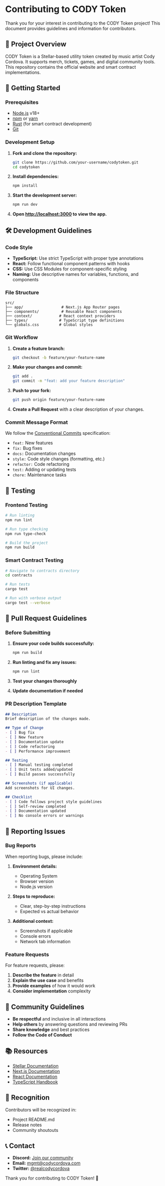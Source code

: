 # Contributing to CODY Token

Thank you for your interest in contributing to the CODY Token project! This document provides guidelines and information for contributors.

## 🎯 Project Overview

CODY Token is a Stellar-based utility token created by music artist Cody Cordova. It supports merch, tickets, games, and digital community tools. This repository contains the official website and smart contract implementations.

## 🚀 Getting Started

### Prerequisites

- [Node.js](https://nodejs.org/) v18+
- [npm](https://www.npmjs.com/) or [yarn](https://yarnpkg.com/)
- [Rust](https://rustup.rs/) (for smart contract development)
- [Git](https://git-scm.com/)

### Development Setup

1. **Fork and clone the repository:**
   ```bash
   git clone https://github.com/your-username/codytoken.git
   cd codytoken
   ```

2. **Install dependencies:**
   ```bash
   npm install
   ```

3. **Start the development server:**
   ```bash
   npm run dev
   ```

4. **Open [http://localhost:3000](http://localhost:3000) to view the app.**

## 🛠 Development Guidelines

### Code Style

- **TypeScript:** Use strict TypeScript with proper type annotations
- **React:** Follow functional component patterns with hooks
- **CSS:** Use CSS Modules for component-specific styling
- **Naming:** Use descriptive names for variables, functions, and components

### File Structure

```
src/
├── app/                 # Next.js App Router pages
├── components/          # Reusable React components
├── context/            # React context providers
├── types/              # TypeScript type definitions
└── globals.css         # Global styles
```

### Git Workflow

1. **Create a feature branch:**
   ```bash
   git checkout -b feature/your-feature-name
   ```

2. **Make your changes and commit:**
   ```bash
   git add .
   git commit -m "feat: add your feature description"
   ```

3. **Push to your fork:**
   ```bash
   git push origin feature/your-feature-name
   ```

4. **Create a Pull Request** with a clear description of your changes.

### Commit Message Format

We follow the [Conventional Commits](https://www.conventionalcommits.org/) specification:

- `feat:` New features
- `fix:` Bug fixes
- `docs:` Documentation changes
- `style:` Code style changes (formatting, etc.)
- `refactor:` Code refactoring
- `test:` Adding or updating tests
- `chore:` Maintenance tasks

## 🧪 Testing

### Frontend Testing

```bash
# Run linting
npm run lint

# Run type checking
npm run type-check

# Build the project
npm run build
```

### Smart Contract Testing

```bash
# Navigate to contracts directory
cd contracts

# Run tests
cargo test

# Run with verbose output
cargo test --verbose
```

## 📝 Pull Request Guidelines

### Before Submitting

1. **Ensure your code builds successfully:**
   ```bash
   npm run build
   ```

2. **Run linting and fix any issues:**
   ```bash
   npm run lint
   ```

3. **Test your changes thoroughly**

4. **Update documentation if needed**

### PR Description Template

```markdown
## Description
Brief description of the changes made.

## Type of Change
- [ ] Bug fix
- [ ] New feature
- [ ] Documentation update
- [ ] Code refactoring
- [ ] Performance improvement

## Testing
- [ ] Manual testing completed
- [ ] Unit tests added/updated
- [ ] Build passes successfully

## Screenshots (if applicable)
Add screenshots for UI changes.

## Checklist
- [ ] Code follows project style guidelines
- [ ] Self-review completed
- [ ] Documentation updated
- [ ] No console errors or warnings
```

## 🐛 Reporting Issues

### Bug Reports

When reporting bugs, please include:

1. **Environment details:**
   - Operating System
   - Browser version
   - Node.js version

2. **Steps to reproduce:**
   - Clear, step-by-step instructions
   - Expected vs actual behavior

3. **Additional context:**
   - Screenshots if applicable
   - Console errors
   - Network tab information

### Feature Requests

For feature requests, please:

1. **Describe the feature** in detail
2. **Explain the use case** and benefits
3. **Provide examples** of how it would work
4. **Consider implementation** complexity

## 🤝 Community Guidelines

- **Be respectful** and inclusive in all interactions
- **Help others** by answering questions and reviewing PRs
- **Share knowledge** and best practices
- **Follow the Code of Conduct**

## 📚 Resources

- [Stellar Documentation](https://developers.stellar.org/)
- [Next.js Documentation](https://nextjs.org/docs)
- [React Documentation](https://reactjs.org/docs)
- [TypeScript Handbook](https://www.typescriptlang.org/docs/)

## 🎉 Recognition

Contributors will be recognized in:

- Project README.md
- Release notes
- Community shoutouts

## 📞 Contact

- **Discord:** [Join our community](https://discord.gg/codytoken)
- **Email:** mgmt@codycordova.com
- **Twitter:** [@realcodycordova](https://twitter.com/realcodycordova)

Thank you for contributing to CODY Token! 🚀 